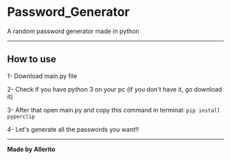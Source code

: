 # Password_Generator
A random password generator made in python

-----
## How to use
1- Download main.py file

2- Check if you have python 3 on your pc (if you don't have it, go download it)

3- After that open main.py and copy this command in terminal: ```pip install pyperclip```

4- Let's generate all the passwords you want!!

-----
**Made by Allerito**
